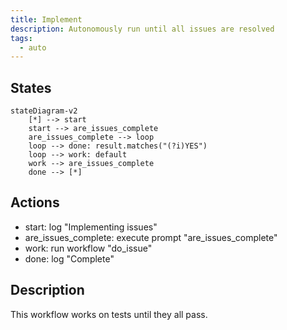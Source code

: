 ```yaml
---
title: Implement
description: Autonomously run until all issues are resolved
tags:
  - auto
---
```


## States

```mermaid
stateDiagram-v2
    [*] --> start
    start --> are_issues_complete
    are_issues_complete --> loop
    loop --> done: result.matches("(?i)YES")
    loop --> work: default
    work --> are_issues_complete
    done --> [*]
```

## Actions

- start: log "Implementing issues"
- are_issues_complete: execute prompt "are_issues_complete"
- work: run workflow "do_issue"
- done: log "Complete"

## Description

This workflow works on tests until they all pass.
